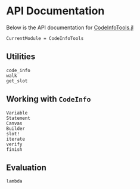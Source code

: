 # API Documentation

Below is the API documentation for [CodeInfoTools.jl](https://github.com/JuliaCompilerPlugins/CodeInfoTools.jl)

```@meta
CurrentModule = CodeInfoTools
```

## Utilities

```@docs
code_info
walk
get_slot
```

## Working with `CodeInfo`

```@docs
Variable
Statement
Canvas
Builder
slot!
iterate
verify
finish
```

## Evaluation

```@docs
lambda
```

